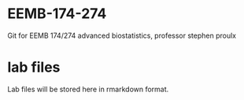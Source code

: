 # EEMB-174-274
Git for EEMB 174/274 advanced biostatistics, professor stephen proulx

# lab files
Lab files will be stored here in rmarkdown format. 
